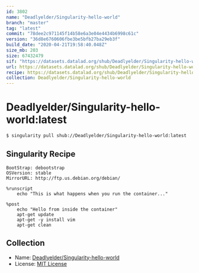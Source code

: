 ```yaml
---
id: 3802
name: "Deadlyelder/Singularity-hello-world"
branch: "master"
tag: "latest"
commit: "78dee2c971145f14b58e6a3e04e4434b6998c61c"
version: "36d8e6760606fbe3be5bfb27ba29eb3f"
build_date: "2020-04-21T19:58:40.048Z"
size_mb: 203
size: 67432479
sif: "https://datasets.datalad.org/shub/Deadlyelder/Singularity-hello-world/latest/2020-04-21-78dee2c9-36d8e676/36d8e6760606fbe3be5bfb27ba29eb3f.simg"
url: https://datasets.datalad.org/shub/Deadlyelder/Singularity-hello-world/latest/2020-04-21-78dee2c9-36d8e676/
recipe: https://datasets.datalad.org/shub/Deadlyelder/Singularity-hello-world/latest/2020-04-21-78dee2c9-36d8e676/Singularity
collection: Deadlyelder/Singularity-hello-world
---
```


# Deadlyelder/Singularity-hello-world:latest

```bash
$ singularity pull shub://Deadlyelder/Singularity-hello-world:latest
```

## Singularity Recipe

```singularity
BootStrap: debootstrap
OSVersion: stable
MirrorURL: http://ftp.us.debian.org/debian/

%runscript
    echo "This is what happens when you run the container..."

%post
    echo "Hello from inside the container"
    apt-get update
    apt-get -y install vim
    apt-get clean
```

## Collection

 - Name: [Deadlyelder/Singularity-hello-world](https://github.com/Deadlyelder/Singularity-hello-world)
 - License: [MIT License](https://api.github.com/licenses/mit)

